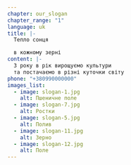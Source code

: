 ```yaml
---
chapter: our_slogan
chapter_range: "1"
language: uk
title: |-
  Тепло сонця

  в кожному зерні
content: |-
  З року в рік вирощуємо культури
  та постачаємо в різні куточки світу
phone: "+380990000000"
images_list:
  - image: slogan-1.jpg
    alt: Пшеничне поле
  - image: slogan-7.jpg
    alt: Ростки
  - image: slogan-5.jpg
    alt: Полив
  - image: slogan-11.jpg
    alt: Зерно
  - image: slogan-12.jpg
    alt: Поле
---
```

